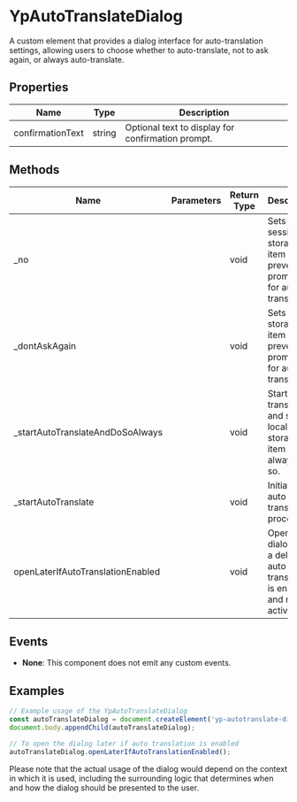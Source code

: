 # YpAutoTranslateDialog

A custom element that provides a dialog interface for auto-translation settings, allowing users to choose whether to auto-translate, not to ask again, or always auto-translate.

## Properties

| Name             | Type   | Description                                      |
|------------------|--------|--------------------------------------------------|
| confirmationText | string | Optional text to display for confirmation prompt.|

## Methods

| Name                            | Parameters | Return Type | Description                                                                 |
|---------------------------------|------------|-------------|-----------------------------------------------------------------------------|
| _no                             |            | void        | Sets a session storage item to prevent prompting for auto translation.      |
| _dontAskAgain                   |            | void        | Sets a local storage item to prevent prompting for auto translation.        |
| _startAutoTranslateAndDoSoAlways|            | void        | Starts auto translation and sets a local storage item to always do so.      |
| _startAutoTranslate             |            | void        | Initiates the auto translation process.                                     |
| openLaterIfAutoTranslationEnabled|            | void        | Opens the dialog after a delay if auto translation is enabled and not active.|

## Events

- **None**: This component does not emit any custom events.

## Examples

```typescript
// Example usage of the YpAutoTranslateDialog
const autoTranslateDialog = document.createElement('yp-autotranslate-dialog');
document.body.appendChild(autoTranslateDialog);

// To open the dialog later if auto translation is enabled
autoTranslateDialog.openLaterIfAutoTranslationEnabled();
```

Please note that the actual usage of the dialog would depend on the context in which it is used, including the surrounding logic that determines when and how the dialog should be presented to the user.